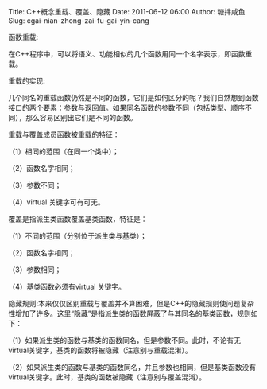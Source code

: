 Title: C++概念重载、覆盖、隐藏
Date: 2011-06-12 06:00
Author: 糖拌咸鱼
Slug: cgai-nian-zhong-zai-fu-gai-yin-cang

函数重载:

</p>

在C++程序中，可以将语义、功能相似的几个函数用同一个名字表示，即函数重载。

</p>

重载的实现:

</p>

几个同名的重载函数仍然是不同的函数，它们是如何区分的呢？我们自然想到函数接口的两个要素：参数与返回值。如果同名函数的参数不同（包括类型、顺序不同），那么容易区别出它们是不同的函数。

</p>

重载与覆盖成员函数被重载的特征：

</p>

（1）相同的范围（在同一个类中）；

</p>

（2）函数名字相同；

</p>

（3）参数不同；

</p>

（4）virtual 关键字可有可无。

</p>

覆盖是指派生类函数覆盖基类函数，特征是：

</p>

（1）不同的范围（分别位于派生类与基类）；

</p>

（2）函数名字相同；

</p>

（3）参数相同；

</p>

（4）基类函数必须有virtual 关键字。

</p>

隐藏规则:本来仅仅区别重载与覆盖并不算困难，但是C++的隐藏规则使问题复杂性增加了许多。这里“隐藏”是指派生类的函数屏蔽了与其同名的基类函数，规则如下：

</p>

（1）如果派生类的函数与基类的函数同名，但是参数不同。此时，不论有无virtual关键字，基类的函数将被隐藏（注意别与重载混淆）。

</p>

（2）如果派生类的函数与基类的函数同名，并且参数也相同，但是基类函数没有virtual关键字。此时，基类的函数被隐藏（注意别与覆盖混淆）。

</p>

